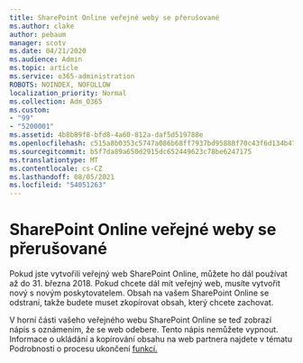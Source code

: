 ```yaml
---
title: SharePoint Online veřejné weby se přerušované
ms.author: clake
author: pebaum
manager: scotv
ms.date: 04/21/2020
ms.audience: Admin
ms.topic: article
ms.service: o365-administration
ROBOTS: NOINDEX, NOFOLLOW
localization_priority: Normal
ms.collection: Adm_O365
ms.custom:
- "99"
- "5200001"
ms.assetid: 4b8b89f8-bfd8-4a60-812a-daf5d519788e
ms.openlocfilehash: c515a8b0353c5747a086b68ff7937bd95888f70c43f6d134b4756653e2177b0b
ms.sourcegitcommit: b5f7da89a650d2915dc652449623c78be6247175
ms.translationtype: MT
ms.contentlocale: cs-CZ
ms.lasthandoff: 08/05/2021
ms.locfileid: "54051263"
---
```

# <a name="sharepoint-online-public-websites-are-being-discontinued"></a>SharePoint Online veřejné weby se přerušované

Pokud jste vytvořili veřejný web SharePoint Online, můžete ho dál používat až do 31. března 2018. Pokud chcete dál mít veřejný web, musíte vytvořit nový s novým poskytovatelem. Obsah na vašem SharePoint Online se odstraní, takže budete muset zkopírovat obsah, který chcete zachovat.
  
V horní části vašeho veřejného webu SharePoint Online se teď zobrazí nápis s oznámením, že se web odebere. Tento nápis nemůžete vypnout. Informace o ukládání a kopírování obsahu na web partnera najdete v tématu Podrobnosti o procesu ukončení [funkcí.](https://go.microsoft.com/fwlink/?linkid=866980)
  
